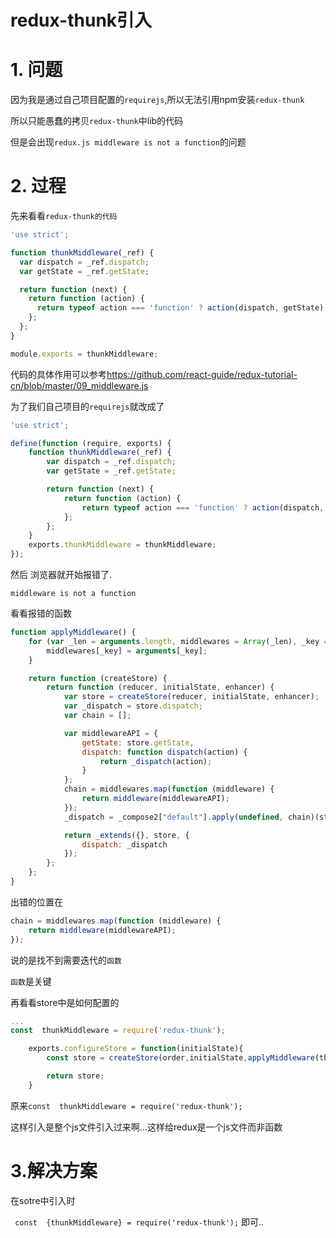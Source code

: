 # redux-thunk引入

# 1. 问题

因为我是通过自己项目配置的`requirejs`,所以无法引用npm安装`redux-thunk`

所以只能愚蠢的拷贝`redux-thunk`中lib的代码

但是会出现`redux.js middleware is not a function`的问题

# 2. 过程

先来看看`redux-thunk的代码`

```javascript
'use strict';

function thunkMiddleware(_ref) {
  var dispatch = _ref.dispatch;
  var getState = _ref.getState;

  return function (next) {
    return function (action) {
      return typeof action === 'function' ? action(dispatch, getState) : next(action);
    };
  };
}

module.exports = thunkMiddleware;
```

代码的具体作用可以参考<https://github.com/react-guide/redux-tutorial-cn/blob/master/09_middleware.js>

为了我们自己项目的`requirejs`就改成了

```javascript
'use strict';

define(function (require, exports) {
    function thunkMiddleware(_ref) {
        var dispatch = _ref.dispatch;
        var getState = _ref.getState;

        return function (next) {
            return function (action) {
                return typeof action === 'function' ? action(dispatch, getState) : next(action);
            };
        };
    }
    exports.thunkMiddleware = thunkMiddleware;
});
```

然后 浏览器就开始报错了.

`middleware is not a function`

看看报错的函数

```javascript
function applyMiddleware() {
    for (var _len = arguments.length, middlewares = Array(_len), _key = 0; _key < _len; _key++) {
        middlewares[_key] = arguments[_key];
    }

    return function (createStore) {
        return function (reducer, initialState, enhancer) {
            var store = createStore(reducer, initialState, enhancer);
            var _dispatch = store.dispatch;
            var chain = [];

            var middlewareAPI = {
                getState: store.getState,
                dispatch: function dispatch(action) {
                    return _dispatch(action);
                }
            };
            chain = middlewares.map(function (middleware) {
                return middleware(middlewareAPI);
            });
            _dispatch = _compose2["default"].apply(undefined, chain)(store.dispatch);

            return _extends({}, store, {
                dispatch: _dispatch
            });
        };
    };
}
```

出错的位置在

```javascript
chain = middlewares.map(function (middleware) {
    return middleware(middlewareAPI);
});
```

说的是找不到需要迭代的`函数`

`函数`是关键

再看看store中是如何配置的

```javascript
...
const  thunkMiddleware = require('redux-thunk');

    exports.configureStore = function(initialState){
        const store = createStore(order,initialState,applyMiddleware(thunkMiddleware));

        return store;
    }
```

原来`const  thunkMiddleware = require('redux-thunk');`

这样引入是整个js文件引入过来啊...这样给redux是一个js文件而非函数

# 3.解决方案

在sotre中引入时

` const  {thunkMiddleware} = require('redux-thunk');` 即可..
